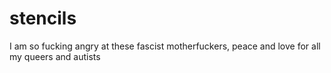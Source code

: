 # stencils
I am so fucking angry at these fascist motherfuckers, peace and love for all my queers and autists
